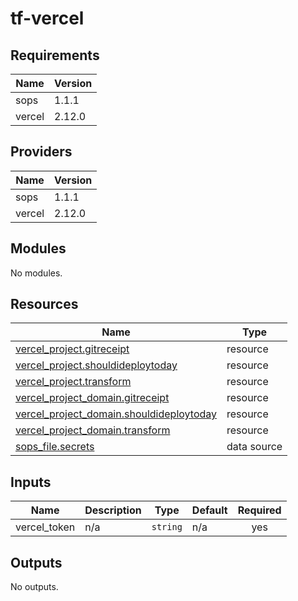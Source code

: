 # tf-vercel


<!-- BEGIN_TF_DOCS -->
## Requirements

| Name | Version |
|------|---------|
| sops | 1.1.1 |
| vercel | 2.12.0 |

## Providers

| Name | Version |
|------|---------|
| sops | 1.1.1 |
| vercel | 2.12.0 |

## Modules

No modules.

## Resources

| Name | Type |
|------|------|
| [vercel_project.gitreceipt](https://registry.terraform.io/providers/vercel/vercel/2.12.0/docs/resources/project) | resource |
| [vercel_project.shouldideploytoday](https://registry.terraform.io/providers/vercel/vercel/2.12.0/docs/resources/project) | resource |
| [vercel_project.transform](https://registry.terraform.io/providers/vercel/vercel/2.12.0/docs/resources/project) | resource |
| [vercel_project_domain.gitreceipt](https://registry.terraform.io/providers/vercel/vercel/2.12.0/docs/resources/project_domain) | resource |
| [vercel_project_domain.shouldideploytoday](https://registry.terraform.io/providers/vercel/vercel/2.12.0/docs/resources/project_domain) | resource |
| [vercel_project_domain.transform](https://registry.terraform.io/providers/vercel/vercel/2.12.0/docs/resources/project_domain) | resource |
| [sops_file.secrets](https://registry.terraform.io/providers/carlpett/sops/1.1.1/docs/data-sources/file) | data source |

## Inputs

| Name | Description | Type | Default | Required |
|------|-------------|------|---------|:--------:|
| vercel\_token | n/a | `string` | n/a | yes |

## Outputs

No outputs.
<!-- END_TF_DOCS -->
